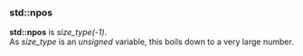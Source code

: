 ### std::npos

**std::npos** is *size_type(-1)*. \
As *size_type* is an *unsigned* variable, this boils down to a very large number.
